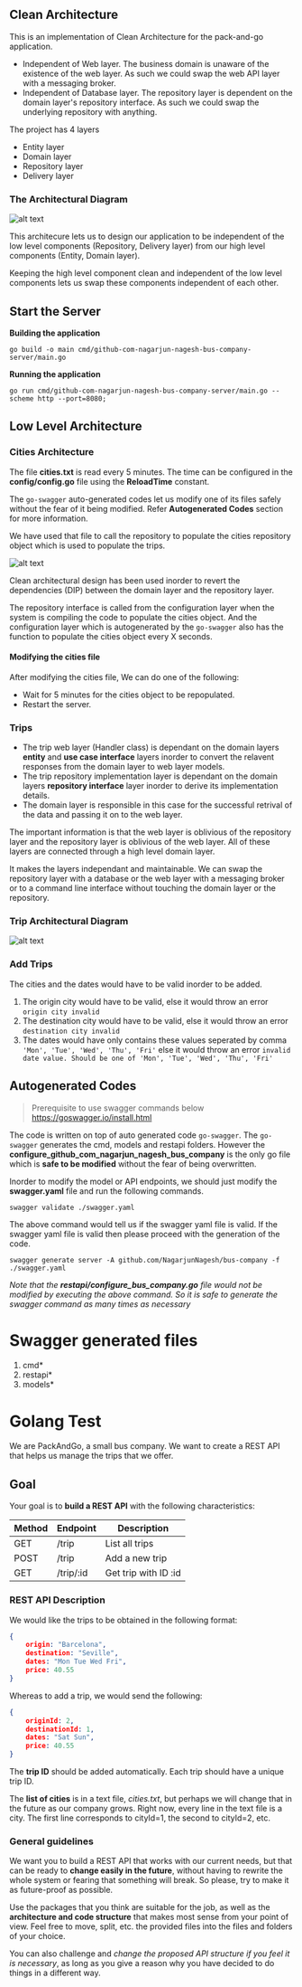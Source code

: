 ## Clean Architecture

This is an implementation of Clean Architecture for the pack-and-go application. 

* Independent of Web layer. The business domain is unaware of the existence of the web layer. As such we could swap the web API layer with a messaging broker. 
* Independent of Database layer. The repository layer is dependent on the domain layer's repository interface. As such we could swap the underlying repository with anything. 


The project has 4 layers

* Entity layer
* Domain layer
* Repository layer
* Delivery layer


### The Architectural Diagram

![alt text](https://github.com/NagarjunNagesh/bus-company/blob/main/resources/readme/High%20Level%20Architecture.png)

This architecure lets us to design our application to be independent of the low level components (Repository, Delivery layer) from our high level components (Entity, Domain layer).

Keeping the high level component clean and independent of the low level components lets us swap these components independent of each other. 

## Start the Server

**Building the application**

`go build -o main cmd/github-com-nagarjun-nagesh-bus-company-server/main.go`

**Running the application**

`go run cmd/github-com-nagarjun-nagesh-bus-company-server/main.go --scheme http --port=8080;`

## Low Level Architecture

### Cities Architecture

The file **cities.txt** is read every 5 minutes. The time can be configured in the **config/config.go** file using the **ReloadTime** constant. 

The `go-swagger` auto-generated codes let us modify one of its files safely without the fear of it being modified. Refer **Autogenerated Codes** section for more information. 

We have used that file to call the repository to populate the cities repository object which is used to populate the trips. 

![alt text](https://github.com/NagarjunNagesh/bus-company/blob/main/resources/readme/cities-low-level-architecture.png)

Clean architectural design has been used inorder to revert the dependencies (DIP) between the domain layer and the repository layer. 

The repository interface is called from the configuration layer when the system is compiling the code to populate the cities object. And the configuration layer which is autogenerated by the `go-swagger` also has the function to populate the cities object every X seconds. 

#### Modifying the cities file

After modifying the cities file, We can do one of the following:

* Wait for 5 minutes for the cities object to be repopulated. 
* Restart the server.

### Trips

* The trip web layer (Handler class) is dependant on the domain layers __entity__ and __use case interface__ layers inorder to convert the relavent responses from the domain layer to web layer models. 
* The trip repository implementation layer is dependant on the domain layers __repository interface__ layer inorder to derive its implementation details. 
* The domain layer is responsible in this case for the successful retrival of the data and passing it on to the web layer.

The important information is that the web layer is oblivious of the repository layer and the repository layer is oblivious of the web layer. All of these layers are connected through a high level domain layer. 

It makes the layers independant and maintainable. We can swap the repository layer with a database or the web layer with a messaging broker or to a command line interface without touching the domain layer or the repository. 

### Trip Architectural Diagram

![alt text](https://github.com/NagarjunNagesh/bus-company/blob/main/resources/readme/trips-low-level-architecture.png)

### Add Trips

The cities and the dates would have to be valid inorder to be added. 

1. The origin city would have to be valid, else it would throw an error `origin city invalid`
1. The destination city would have to be valid, else it would throw an error `destination city invalid`
1. The dates would have only contains these values seperated by comma `'Mon', 'Tue', 'Wed', 'Thu', 'Fri'` else it would throw an error `invalid date value. Should be one of 'Mon', 'Tue', 'Wed', 'Thu', 'Fri'`

## Autogenerated Codes

> Prerequisite to use swagger commands below
https://goswagger.io/install.html

The code is written on top of auto generated code `go-swagger`. The `go-swagger` generates the cmd, models and restapi folders. However the **configure_github_com_nagarjun_nagesh_bus_company** is the only go file which is **safe to be modified** without the fear of being overwritten. 

Inorder to modify the model or API endpoints, we should just modify the **swagger.yaml** file and run the following commands.

`swagger validate ./swagger.yaml`

The above command would tell us if the swagger yaml file is valid. If the swagger yaml file is valid then please proceed with the generation of the code. 

`swagger generate server -A github.com/NagarjunNagesh/bus-company -f ./swagger.yaml`

*Note that the **restapi/configure_bus_company.go** file would not be modified by executing the above command. So it is safe to generate the swagger command as many times as necessary*

# Swagger generated files
1. cmd*
1. restapi*
1. models*

# Golang Test

We are PackAndGo, a small bus company. We want to create a REST API that helps us manage the trips that we offer.

## Goal

Your goal is to **build a REST API** with the following characteristics:

| Method | Endpoint  | Description          |
|--------|-----------|----------------------|
| GET    | /trip     | List all trips       |
| POST   | /trip     | Add a new trip       |
| GET    | /trip/:id | Get trip with ID :id |

### REST API Description

We would like the trips to be obtained in the following format:

```json
{
    origin: "Barcelona",
    destination: "Seville",
    dates: "Mon Tue Wed Fri",
    price: 40.55
}
```

Whereas to add a trip, we would send the following:

```json
{
    originId: 2,
    destinationId: 1,
    dates: "Sat Sun",
    price: 40.55
}
```

The **trip ID** should be added automatically. Each trip should have a unique trip ID.

The **list of cities** is in a text file, *cities.txt*, but perhaps we will change that in the future as our company grows. Right now, every line in the text file is a city. The first line corresponds to cityId=1, the second to cityId=2, etc.

### General guidelines

We want you to build a REST API that works with our current needs, but that can be ready to **change easily in the future**, without having to rewrite the whole system or fearing that something will break. So please, try to make it as future-proof as possible.

Use the packages that you think are suitable for the job, as well as the **architecture and code structure** that makes most sense from your point of view. Feel free to move, split, etc. the provided files into the files and folders of your choice.

You can also challenge and *change the proposed API structure if you feel it is necessary*, as long as you give a reason why you have decided to do things in a different way.